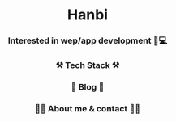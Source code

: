 <div align="center">

  # Hanbi
  
  ### Interested in wep/app development 📱💻

  ### ⚒️ Tech Stack ⚒️
  
  ### 🧸 Blog 🧸
  
  ### 🙋‍♀️ About me & contact 🙋‍♀️
</div>

<!--
**rlagksql219/rlagksql219** is a ✨ _special_ ✨ repository because its `README.md` (this file) appears on your GitHub profile.

Here are some ideas to get you started:

- 🔭 I’m currently working on ...
- 🌱 I’m currently learning ...
- 👯 I’m looking to collaborate on ...
- 🤔 I’m looking for help with ...
- 💬 Ask me about ...
- 📫 How to reach me: ...
- 😄 Pronouns: ...
- ⚡ Fun fact: ...
-->
